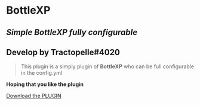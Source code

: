 # BottleXP
## _Simple BottleXP fully configurable_

## Develop by Tractopelle#4020

> This plugin is a simply plugin of **BottleXP** who can be full configurable in the config.yml

**Hoping that you like the plugin**

<a id="raw-url" href="https://github.com/Tractoupelle/BottleXP/raw/master/BottleXP-0.0.1.jar">Download the PLUGIN</a>
